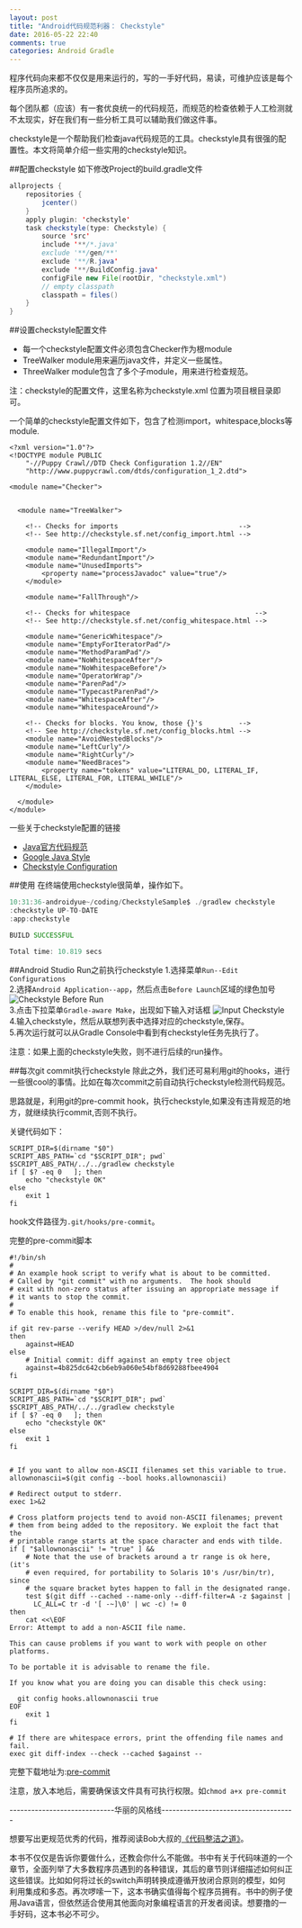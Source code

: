 ```yaml
---
layout: post
title: "Android代码规范利器： Checkstyle"
date: 2016-05-22 22:40
comments: true
categories: Android Gradle
---
```


程序代码向来都不仅仅是用来运行的，写的一手好代码，易读，可维护应该是每个程序员所追求的。

每个团队都（应该）有一套优良统一的代码规范，而规范的检查依赖于人工检测就不太现实，好在我们有一些分析工具可以辅助我们做这件事。

checkstyle是一个帮助我们检查java代码规范的工具。checkstyle具有很强的配置性。本文将简单介绍一些实用的checkstyle知识。
<!--more-->

##配置checkstyle
如下修改Project的build.gradle文件
```java
allprojects {
    repositories {
        jcenter()
    }
    apply plugin: 'checkstyle'
    task checkstyle(type: Checkstyle) {
        source 'src'
        include '**/*.java'
        exclude '**/gen/**'
        exclude '**/R.java'
        exclude '**/BuildConfig.java'
        configFile new File(rootDir, "checkstyle.xml")
        // empty classpath
        classpath = files()
    }
}
```

##设置checkstyle配置文件

  * 每一个checkstyle配置文件必须包含Checker作为根module
  * TreeWalker module用来遍历java文件，并定义一些属性。
  * ThreeWalker module包含了多个子module，用来进行检查规范。

注：checkstyle的配置文件，这里名称为checkstyle.xml 位置为项目根目录即可。

一个简单的checkstyle配置文件如下，包含了检测import，whitespace,blocks等module.  
```
<?xml version="1.0"?>
<!DOCTYPE module PUBLIC
    "-//Puppy Crawl//DTD Check Configuration 1.2//EN"
    "http://www.puppycrawl.com/dtds/configuration_1_2.dtd">

<module name="Checker">
  

  <module name="TreeWalker">

    <!-- Checks for imports                              -->
    <!-- See http://checkstyle.sf.net/config_import.html -->
    
    <module name="IllegalImport"/>
    <module name="RedundantImport"/>
    <module name="UnusedImports">
        <property name="processJavadoc" value="true"/>
    </module>

    <module name="FallThrough"/>

    <!-- Checks for whitespace                               -->
    <!-- See http://checkstyle.sf.net/config_whitespace.html -->

    <module name="GenericWhitespace"/>
    <module name="EmptyForIteratorPad"/>
    <module name="MethodParamPad"/>
    <module name="NoWhitespaceAfter"/>
    <module name="NoWhitespaceBefore"/>
    <module name="OperatorWrap"/>
    <module name="ParenPad"/>
    <module name="TypecastParenPad"/>
    <module name="WhitespaceAfter"/>
    <module name="WhitespaceAround"/>

    <!-- Checks for blocks. You know, those {}'s         -->
    <!-- See http://checkstyle.sf.net/config_blocks.html -->
    <module name="AvoidNestedBlocks"/>
    <module name="LeftCurly"/>
    <module name="RightCurly"/>
    <module name="NeedBraces">
        <property name="tokens" value="LITERAL_DO, LITERAL_IF, LITERAL_ELSE, LITERAL_FOR, LITERAL_WHILE"/>
    </module>

  </module>
</module>
```

一些关于checkstyle配置的链接

  * [Java官方代码规范](http://www.oracle.com/technetwork/java/javase/documentation/codeconvtoc-136057.html)
  * [Google Java Style](http://checkstyle.sourceforge.net/reports/google-java-style.html)
  * [Checkstyle Configuration](http://checkstyle.sourceforge.net/config.html)


##使用
在终端使用checkstyle很简单，操作如下。
```java
10:31:36-androidyue~/coding/CheckstyleSample$ ./gradlew checkstyle
:checkstyle UP-TO-DATE
:app:checkstyle

BUILD SUCCESSFUL

Total time: 10.819 secs
```

##Android Studio Run之前执行checkstyle
  1.选择菜单`Run--Edit Configurations`  
  2.选择`Android Application--app`，然后点击`Before Launch`区域的绿色加号
![Checkstyle Before Run](http://7jpolu.com1.z0.glb.clouddn.com/run_checkstyle.png)  
  3.点击下拉菜单`Gradle-aware Make`，出现如下输入对话框
![Input Checkstyle](http://7jpolu.com1.z0.glb.clouddn.com/input_checkstyle.png)    
  4.输入checkstyle，然后从联想列表中选择对应的checkstyle,保存。  
  5.再次运行就可以从Gradle Console中看到有checkstyle任务先执行了。

注意：如果上面的checkstyle失败，则不进行后续的run操作。

##每次git commit执行checkstyle
除此之外，我们还可易利用git的hooks，进行一些很cool的事情。比如在每次commit之前自动执行checkstyle检测代码规范。

思路就是，利用git的pre-commit hook，执行checkstyle,如果没有违背规范的地方，就继续执行commit,否则不执行。

关键代码如下：
```
SCRIPT_DIR=$(dirname "$0")
SCRIPT_ABS_PATH=`cd "$SCRIPT_DIR"; pwd`
$SCRIPT_ABS_PATH/../../gradlew checkstyle
if [ $? -eq 0   ]; then
    echo "checkstyle OK"
else
    exit 1
fi
```

hook文件路径为`.git/hooks/pre-commit`。

完整的pre-commit脚本
```
#!/bin/sh
#
# An example hook script to verify what is about to be committed.
# Called by "git commit" with no arguments.  The hook should
# exit with non-zero status after issuing an appropriate message if
# it wants to stop the commit.
#
# To enable this hook, rename this file to "pre-commit".

if git rev-parse --verify HEAD >/dev/null 2>&1
then
	against=HEAD
else
	# Initial commit: diff against an empty tree object
	against=4b825dc642cb6eb9a060e54bf8d69288fbee4904
fi

SCRIPT_DIR=$(dirname "$0")
SCRIPT_ABS_PATH=`cd "$SCRIPT_DIR"; pwd`
$SCRIPT_ABS_PATH/../../gradlew checkstyle
if [ $? -eq 0   ]; then
    echo "checkstyle OK"
else
    exit 1
fi


# If you want to allow non-ASCII filenames set this variable to true.
allownonascii=$(git config --bool hooks.allownonascii)

# Redirect output to stderr.
exec 1>&2

# Cross platform projects tend to avoid non-ASCII filenames; prevent
# them from being added to the repository. We exploit the fact that the
# printable range starts at the space character and ends with tilde.
if [ "$allownonascii" != "true" ] &&
	# Note that the use of brackets around a tr range is ok here, (it's
	# even required, for portability to Solaris 10's /usr/bin/tr), since
	# the square bracket bytes happen to fall in the designated range.
	test $(git diff --cached --name-only --diff-filter=A -z $against |
	  LC_ALL=C tr -d '[ -~]\0' | wc -c) != 0
then
	cat <<\EOF
Error: Attempt to add a non-ASCII file name.

This can cause problems if you want to work with people on other platforms.

To be portable it is advisable to rename the file.

If you know what you are doing you can disable this check using:

  git config hooks.allownonascii true
EOF
	exit 1
fi

# If there are whitespace errors, print the offending file names and fail.
exec git diff-index --check --cached $against --
```

完整下载地址为:[pre-commit](http://7jpqsg.com1.z0.glb.clouddn.com/pre-commit)

注意，放入本地后，需要确保该文件具有可执行权限。如`chmod a+x pre-commit`


-----------------------------华丽的风格线-------------------------------------

想要写出更规范优秀的代码，推荐阅读Bob大叔的[《代码整洁之道》](http://union.click.jd.com/jdc?e=&p=AyIHZR5aEQISA1AYUyUCEwZSHloUBSJDCkMFSjJLQhBaUAscSkIBR0ROVw1VC0dFFQMTAFAaWhIdS0IJRmtNQntCPVIjTWFPTxVtKF18ZAQUWRlDDh43Vx1TFgQSBFQaaxcAEgdcH1sUByI3NGlrR2zKsePD%2FqQexq3aztOCMhABXRhcHQAWAmUbXhIAGgRcHF0TBhsHZRw%3D&t=W1dCFBBFC1pXUwkEAEAdQFkJBVsUAxUCVBpcCltXWwg%3D)。

本书不仅仅是告诉你要做什么，还教会你什么不能做。书中有关于代码味道的一个章节，全面列举了大多数程序员遇到的各种错误，其后的章节则详细描述如何纠正这些错误。比如如何将过长的switch声明转换成遵循开放闭合原则的模型，如何利用集成和多态。再次啰嗦一下，这本书确实值得每个程序员拥有。书中的例子使用Java语言，但依然适合使用其他面向对象编程语言的开发者阅读。想要撸的一手好码，这本书必不可少。
